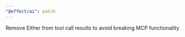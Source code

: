 ```yaml
---
"@effect/ai": patch
---
```


Remove Either from tool call results to avoid breaking MCP functionality
